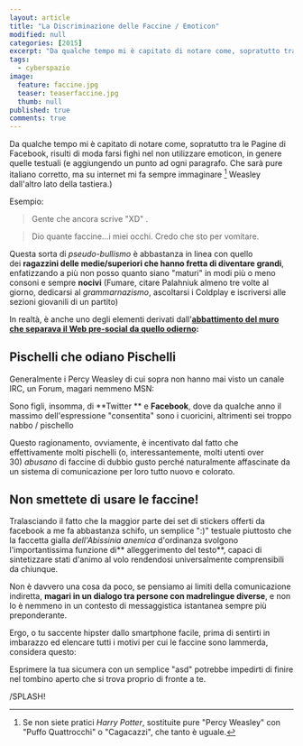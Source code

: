```yaml
---
layout: article
title: "La Discriminazione delle Faccine / Emoticon"
modified: null
categories: [2015]
excerpt: "Da qualche tempo mi è capitato di notare come, sopratutto tra le Pagine di Facebook, risulti di moda farsi fighi..."
tags:
  - cyberspazio
image: 
  feature: faccine.jpg
  teaser: teaserfaccine.jpg
  thumb: null
published: true
comments: true
---
```


Da qualche tempo mi è capitato di notare come, sopratutto tra le Pagine di Facebook, risulti di moda farsi fighi nel non utilizzare emoticon, in genere quelle testuali (e aggiungendo un punto ad ogni paragrafo. Che sarà pure italiano corretto, ma su internet mi fa sempre immaginare [^Percy] Weasley dall'altro lato della tastiera.)

[^Percy]: Se non siete pratici _Harry Potter_, sostituite pure "Percy Weasley" con "Puffo Quattrocchi" o "Cagacazzi", che tanto è uguale.  
  
Esempio:  

> Gente che ancora scrive "XD" .   
  
> Dio quante faccine...i miei occhi. Credo che sto per vomitare.

Questa sorta di _pseudo-bullismo_ è abbastanza in linea con quello dei **ragazzini delle medie/superiori che hanno fretta di diventare grandi**, enfatizzando a più non posso quanto siano "maturi" in modi più o meno consoni e sempre **nocivi** (Fumare, citare Palahniuk almeno tre volte al giorno, dedicarsi al _grammarnazismo_, ascoltarsi i Coldplay e iscriversi alle sezioni giovanili di un partito)  
  
In realtà, è anche uno degli elementi derivati dall'**[abbattimento del muro che separava il Web pre-social da quello odierno](http://xabacadabra.com/2014/la-storia-di-internet-e-il-web-15):**  

## Pischelli che odiano Pischelli

Generalmente i Percy Weasley di cui sopra non hanno mai visto un canale IRC, un Forum, magari nemmeno MSN:  
  
Sono figli, insomma, di **Twitter ** e **Facebook**, dove da qualche anno il massimo dell'espressione "consentita" sono i cuoricini, altrimenti sei troppo nabbo / pischello  
  
Questo ragionamento, ovviamente, è incentivato dal fatto che effettivamente molti pischelli (o, interessantemente, molti utenti over 30) _abusano_ di faccine di dubbio gusto perché naturalmente affascinate da un sistema di comunicazione per loro tutto nuovo e colorato.  

## Non smettete di usare le faccine!

Tralasciando il fatto che la maggior parte dei set di stickers offerti da facebook a me fa abbastanza schifo, un semplice ":)" testuale piuttosto che la faccetta gialla _dell'Abissinia anemica_ d'ordinanza svolgono l'importantissima funzione di** alleggerimento del testo**, capaci di sintetizzare stati d'animo al volo rendendosi universalmente comprensibili da chiunque.  
  
Non è davvero una cosa da poco, se pensiamo ai limiti della comunicazione indiretta, **magari in un dialogo tra persone con madrelingue diverse**, e non lo è nemmeno in un contesto di messaggistica istantanea sempre più preponderante.  
  
Ergo, o tu saccente hipster dallo smartphone facile, prima di sentirti in imbarazzo ed elencare tutti i motivi per cui le faccine sono lammerda, considera questo:  
  
Esprimere la tua sicumera con un semplice "asd" potrebbe impedirti di finire nel tombino aperto che si trova proprio di fronte a te.  
  
/SPLASH!  